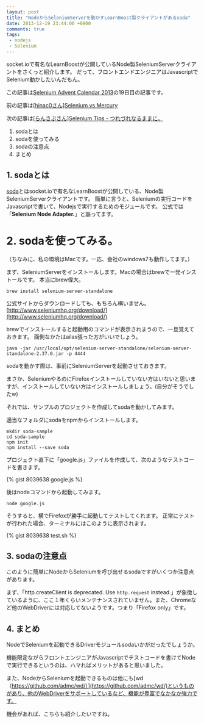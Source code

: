 ```yaml
---
layout: post
title: "NodeからSeleniumServerを動かすLearnBoost製クライアントがあるsoda"
date: 2013-12-19 23:44:00 +0900
comments: true
tags: 
 - nodejs
 - Selenium
---
```


socket.ioで有名なLearnBoostが公開しているNode製SeleniumServerクライアントをさくっと紹介します。
だって、フロントエンドエンジニアはJavascriptでSelenium動かしたいんだもん。

この記事は[Selenium Advent Calendar 2013](http://www.adventar.org/calendars/128)の19日目の記事です。

前の記事は[[hinac0さん]Selenium vs Mercury](http://0dan5.wordpress.com/2013/12/18/1-3/)

次の記事は[[らんさぶさん]Selenium Tips - つれづれなるままに。](http://dolias2010.hatenablog.com/entry/2013/12/20/012714)

<!-- more -->

1.  sodaとは
2.  sodaを使ってみる
3.  sodaの注意点
4.  まとめ

## 1. sodaとは

[soda](https://github.com/LearnBoost/soda)とはsocket.ioで有名なLearnBoostが公開している、Node製SeleniumServerクライアントです。
簡単に言うと、Seleniumの実行コードをJavascriptで書いて、Nodejsで実行するためのモジュールです。
公式では「**Selenium Node Adapter.**」と謳ってます。

# 2. sodaを使ってみる。

（ちなみに、私の環境はMacです。一応、会社のwindows7も動作してます。）

まず、SeleniumServerをインストールします。Macの場合はbrewで一発インストールです。
本当にbrew偉大。

```
brew install selenium-server-standalone
```

公式サイトからダウンロードしても、もちろん構いません。
[http://www.seleniumhq.org/download/](http://www.seleniumhq.org/download/)

brewでインストールすると起動用のコマンドが表示されまうので、一旦覚えておきます。
面倒なかたはailas張った方がいいでしょう。

```
java -jar /usr/local/opt/selenium-server-standalone/selenium-server-standalone-2.37.0.jar -p 4444
```

sodaを動かす際は、事前にSeleniumServerを起動させておきます。

まさか、SeleniumやるのにFirefoxインストールしていない方はいないと思いますが、インストールしていない方はインストールしましょう。(自分がそうでしたw)


それでは、サンプルのプロジェクトを作成してsodaを動かしてみます。

適当なフォルダにsodaをnpmからインストールします。

```
mkdir soda-sample
cd soda-sample
npm init
npm install --save soda
```

プロジェクト直下に「google.js」ファイルを作成して、次のようなテストコードを書きます。

{% gist 8039638 google.js %}

後はnodeコマンドから起動してみます。

```
node google.js
```

そうすると、横でFirefoxが勝手に起動してテストしてくれます。
正常にテストが行われた場合、ターミナルにはこのように表示されます。

{% gist 8039638 test.sh %}

## 3. sodaの注意点

このように簡単にNodeからSeleniumを呼び出せるsodaですがいくつか注意点があります。

まず、「http.createClient is deprecated. Use `http.request` instead.」が象徴しているように、ここ１年くらいメンテナンスされていません。また、Chromeなど他のWebDriverには対応してないようです。つまり「Firefox only」です。

## 4. まとめ

NodeでSeleniumを起動できるDriverモジュールsodaいかがだったでしょうか。

機能限定ながらフロントエンジニアがJavascriptでテストコードを書けてNodeで実行できるというのは、ハマればメリットがあると思いました。

また、NodeからSeleniumを起動できるものは他にも[wd（https://github.com/admc/wd/）](https://github.com/admc/wd/)というものがあり、他のWebDriverをサポートしているなど、機能が豊富でなかなか強力です。

機会があれば、こちらも紹介したいですね。
